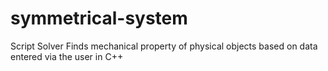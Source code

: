 # symmetrical-system
Script Solver
Finds mechanical property of physical objects based on data entered via the user in C++
